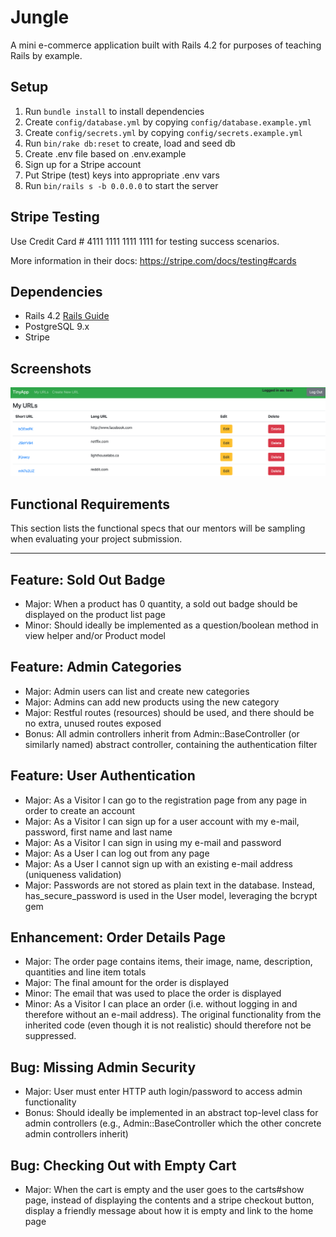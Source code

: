 # Jungle

A mini e-commerce application built with Rails 4.2 for purposes of teaching Rails by example.

## Setup

1. Run `bundle install` to install dependencies
2. Create `config/database.yml` by copying `config/database.example.yml`
3. Create `config/secrets.yml` by copying `config/secrets.example.yml`
4. Run `bin/rake db:reset` to create, load and seed db
5. Create .env file based on .env.example
6. Sign up for a Stripe account
7. Put Stripe (test) keys into appropriate .env vars
8. Run `bin/rails s -b 0.0.0.0` to start the server

## Stripe Testing

Use Credit Card # 4111 1111 1111 1111 for testing success scenarios.

More information in their docs: <https://stripe.com/docs/testing#cards>

## Dependencies

* Rails 4.2 [Rails Guide](http://guides.rubyonrails.org/v4.2/)
* PostgreSQL 9.x
* Stripe

## Screenshots

!["Image of Jungle"](https://raw.githubusercontent.com/DJVinyl/tinyapp/master/docs/Main%20Page.png)

## Functional Requirements

This section lists the functional specs that our mentors will be sampling when evaluating your project submission.

____________________________

## Feature: Sold Out Badge

- Major: When a product has 0 quantity, a sold out badge should be displayed on the product list page
- Minor: Should ideally be implemented as a question/boolean method in view helper and/or Product model

## Feature: Admin Categories
- Major: Admin users can list and create new categories
- Major: Admins can add new products using the new category
- Major: Restful routes (resources) should be used, and there should be no extra, unused routes exposed
- Bonus: All admin controllers inherit from Admin::BaseController (or similarly named) abstract controller, containing the authentication filter

## Feature: User Authentication
- Major: As a Visitor I can go to the registration page from any page in order to create an account
- Major: As a Visitor I can sign up for a user account with my e-mail, password, first name and last name
- Major: As a Visitor I can sign in using my e-mail and password
- Major: As a User I can log out from any page
- Major: As a User I cannot sign up with an existing e-mail address (uniqueness validation)
- Major: Passwords are not stored as plain text in the database. Instead, has_secure_password is used in the User model, leveraging the bcrypt gem

## Enhancement: Order Details Page
- Major: The order page contains items, their image, name, description, quantities and line item totals
- Major: The final amount for the order is displayed
- Minor: The email that was used to place the order is displayed
- Minor: As a Visitor I can place an order (i.e. without logging in and therefore without an e-mail address). The original functionality from the inherited code (even though it is not realistic) should therefore not be suppressed.
## Bug: Missing Admin Security
- Major: User must enter HTTP auth login/password to access admin functionality
- Bonus: Should ideally be implemented in an abstract top-level class for admin controllers (e.g., Admin::BaseController which the other concrete admin controllers inherit)
## Bug: Checking Out with Empty Cart
- Major: When the cart is empty and the user goes to the carts#show page, instead of displaying the contents and a stripe checkout button, display a friendly message about how it is empty and link to the home page
